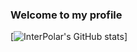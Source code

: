 ### Welcome to my profile
[![InterPolar's GitHub stats](https://github-readme-stats.vercel.app/api?username=BruhDevel&theme=dracula)]
